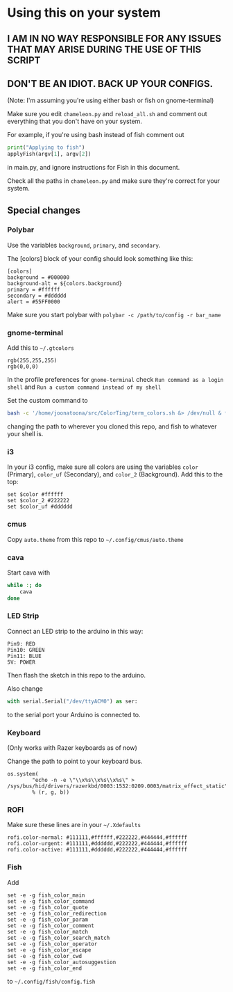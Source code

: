 # Using this on your system

## I AM IN NO WAY RESPONSIBLE FOR ANY ISSUES THAT MAY ARISE DURING THE USE OF THIS SCRIPT
## DON'T BE AN IDIOT. BACK UP YOUR CONFIGS.

(Note: I'm assuming you're using either bash or fish on gnome-terminal)

Make sure you edit `chameleon.py` and `reload_all.sh` and comment out everything that you don't have on your system.

For example, if you're using bash instead of fish comment out 
```python
print("Applying to fish")
applyFish(argv[1], argv[2])
```
in main.py, and ignore instructions for Fish in this document.

Check all the paths in `chameleon.py` and make sure they're correct for your system.

## Special changes

### Polybar

Use the variables `background`, `primary`, and `secondary`.

The [colors] block of your config should look something like this:
```
[colors]
background = #000000
background-alt = ${colors.background}
primary = #ffffff
secondary = #dddddd
alert = #55FF0000
```

Make sure you start polybar with `polybar -c /path/to/config -r bar_name`

### gnome-terminal

Add this to `~/.gtcolors`
```
rgb(255,255,255)
rgb(0,0,0)
```

In the profile preferences for `gnome-terminal` check `Run command as a login shell` and `Run a custom command instead of my shell`

Set the custom command to 
```bash
bash -c '/home/joonatoona/src/ColorTing/term_colors.sh &> /dev/null & fish'
```
changing the path to wherever you cloned this repo, and fish to whatever your shell is.

### i3

In your i3 config, make sure all colors are using the variables `color` (Primary), `color_uf` (Secondary), and `color_2` (Background). Add this to the top:
```
set $color #ffffff
set $color_2 #222222
set $color_uf #dddddd
```

### cmus

Copy `auto.theme` from this repo to `~/.config/cmus/auto.theme`

### cava

Start cava with
```bash
while :; do
    cava
done
```

### LED Strip

Connect an LED strip to the arduino in this way:
```
Pin9: RED
Pin10: GREEN
Pin11: BLUE
5V: POWER
```

Then flash the sketch in this repo to the arduino.

Also change
```python
with serial.Serial("/dev/ttyACM0") as ser:
```
to the serial port your Arduino is connected to.

### Keyboard

(Only works with Razer keyboards as of now)

Change the path to point to your keyboard bus.
```
os.system(
        "echo -n -e \"\\x%s\\x%s\\x%s\" > /sys/bus/hid/drivers/razerkbd/0003:1532:0209.0003/matrix_effect_static"
        % (r, g, b))
```

### ROFI

Make sure these lines are in your `~/.Xdefaults`
```
rofi.color-normal: #111111,#ffffff,#222222,#444444,#ffffff
rofi.color-urgent: #111111,#dddddd,#222222,#444444,#ffffff
rofi.color-active: #111111,#dddddd,#222222,#444444,#ffffff
```

### Fish

Add
```
set -e -g fish_color_main
set -e -g fish_color_command
set -e -g fish_color_quote
set -e -g fish_color_redirection
set -e -g fish_color_param
set -e -g fish_color_comment
set -e -g fish_color_match
set -e -g fish_color_search_match
set -e -g fish_color_operator
set -e -g fish_color_escape
set -e -g fish_color_cwd
set -e -g fish_color_autosuggestion
set -e -g fish_color_end
```
to `~/.config/fish/config.fish`